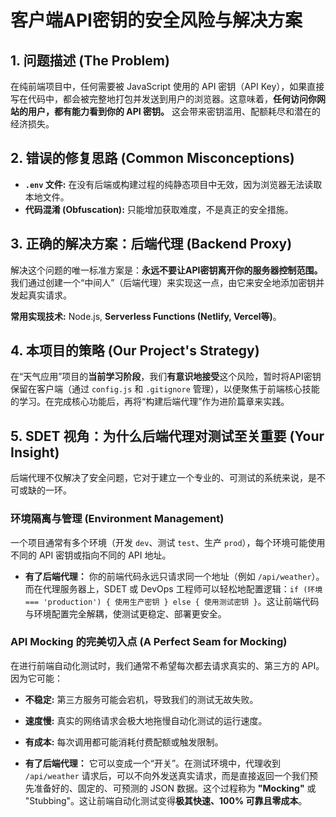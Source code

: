 # 客户端API密钥的安全风险与解决方案

## 1. 问题描述 (The Problem)

在纯前端项目中，任何需要被 JavaScript 使用的 API 密钥（API Key），如果直接写在代码中，都会被完整地打包并发送到用户的浏览器。这意味着，**任何访问你网站的用户，都有能力看到你的 API 密钥。** 这会带来密钥滥用、配额耗尽和潜在的经济损失。

## 2. 错误的修复思路 (Common Misconceptions)

* **`.env` 文件:** 在没有后端或构建过程的纯静态项目中无效，因为浏览器无法读取本地文件。
* **代码混淆 (Obfuscation):** 只能增加获取难度，不是真正的安全措施。

## 3. 正确的解决方案：后端代理 (Backend Proxy)

解决这个问题的唯一标准方案是：**永远不要让API密钥离开你的服务器控制范围。** 我们通过创建一个“中间人”（后端代理）来实现这一点，由它来安全地添加密钥并发起真实请求。

**常用实现技术:** Node.js, **Serverless Functions (Netlify, Vercel等)**。

## 4. 本项目的策略 (Our Project's Strategy)

在“天气应用”项目的**当前学习阶段**，我们**有意识地接受**这个风险，暂时将API密钥保留在客户端（通过 `config.js` 和 `.gitignore` 管理），以便聚焦于前端核心技能的学习。在完成核心功能后，再将“构建后端代理”作为进阶篇章来实践。

## 5. SDET 视角：为什么后端代理对测试至关重要 (Your Insight)

后端代理不仅解决了安全问题，它对于建立一个专业的、可测试的系统来说，是不可或缺的一环。

### 环境隔离与管理 (Environment Management)
一个项目通常有多个环境（开发 `dev`、测试 `test`、生产 `prod`），每个环境可能使用不同的 API 密钥或指向不同的 API 地址。
* **有了后端代理：** 你的前端代码永远只请求同一个地址（例如 `/api/weather`）。而在代理服务器上，SDET 或 DevOps 工程师可以轻松地配置逻辑：`if (环境 === 'production') { 使用生产密钥 } else { 使用测试密钥 }`。这让前端代码与环境配置完全解耦，使测试更稳定、部署更安全。

### API Mocking 的完美切入点 (A Perfect Seam for Mocking)
在进行前端自动化测试时，我们通常不希望每次都去请求真实的、第三方的 API。因为它可能：
* **不稳定:** 第三方服务可能会宕机，导致我们的测试无故失败。
* **速度慢:** 真实的网络请求会极大地拖慢自动化测试的运行速度。
* **有成本:** 每次调用都可能消耗付费配额或触发限制。

* **有了后端代理：** 它可以变成一个“开关”。在测试环境中，代理收到 `/api/weather` 请求后，可以不向外发送真实请求，而是直接返回一个我们预先准备好的、固定的、可预测的 JSON 数据。这个过程称为 **"Mocking"** 或 "Stubbing"。这让前端自动化测试变得**极其快速、100% 可靠且零成本**。